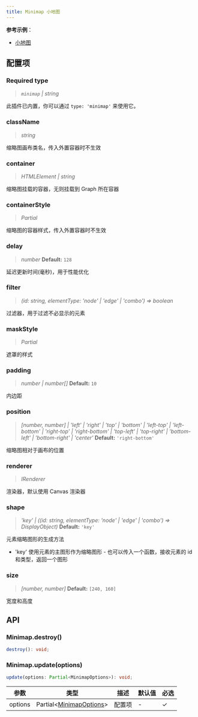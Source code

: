 ```yaml
---
title: Minimap 小地图
---
```


**参考示例**：

- [小地图](/examples/plugin/minimap/#basic)

## 配置项

### <Badge type="success">Required</Badge> type

> _`minimap` \| string_

此插件已内置，你可以通过 `type: 'minimap'` 来使用它。

### className

> _string_

缩略图画布类名，传入外置容器时不生效

### container

> _HTMLElement_ _\| string_

缩略图挂载的容器，无则挂载到 Graph 所在容器

### containerStyle

> _Partial<CSSStyleDeclaration>_

缩略图的容器样式，传入外置容器时不生效

### delay

> _number_ **Default:** `128`

延迟更新时间(毫秒)，用于性能优化

### filter

> _(id: string, elementType: 'node' \| 'edge' \| 'combo') => boolean_

过滤器，用于过滤不必显示的元素

### maskStyle

> _Partial<CSSStyleDeclaration>_

遮罩的样式

### padding

> _number \| number[]_ **Default:** `10`

内边距

### position

> _[number, number] \| 'left' \| 'right' \| 'top' \| 'bottom' \| 'left-top' \| 'left-bottom' \| 'right-top' \| 'right-bottom' \| 'top-left' \| 'top-right' \| 'bottom-left' \| 'bottom-right' \| 'center'_ **Default:** `'right-bottom'`

缩略图相对于画布的位置

### renderer

> _IRenderer_

渲染器，默认使用 Canvas 渲染器

### shape

> _'key' \| ((id: string, elementType: 'node' \| 'edge' \| 'combo') => DisplayObject)_ **Default:** `'key'`

元素缩略图形的生成方法

- 'key' 使用元素的主图形作为缩略图形 - 也可以传入一个函数，接收元素的 id 和类型，返回一个图形

### size

> _[number, number]_ **Default:** `[240, 160]`

宽度和高度

## API

### Minimap.destroy()

```typescript
destroy(): void;
```

### Minimap.update(options)

```typescript
update(options: Partial<MinimapOptions>): void;
```

| 参数    | 类型                               | 描述   | 默认值 | 必选 |
| ------- | ---------------------------------- | ------ | ------ | ---- |
| options | Partial<[MinimapOptions](#配置项)> | 配置项 | -      | ✓    |
